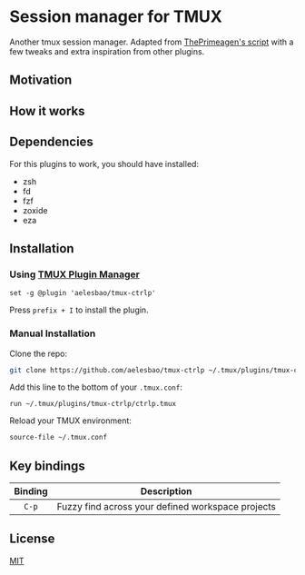 # Session manager for TMUX

Another tmux session manager. Adapted from [ThePrimeagen's script] with a few
tweaks and extra inspiration from other plugins.

## Motivation

## How it works

## Dependencies

For this plugins to work, you should have installed:

- zsh
- fd
- fzf
- zoxide
- eza

## Installation

### Using [TMUX Plugin Manager](https://github.com/tmux-plugins/tpm)

```tmux
set -g @plugin 'aelesbao/tmux-ctrlp'
```

Press `prefix + I` to install the plugin.

### Manual Installation

Clone the repo:

```sh
git clone https://github.com/aelesbao/tmux-ctrlp ~/.tmux/plugins/tmux-ctrlp
```

Add this line to the bottom of your `.tmux.conf`:

```tmux
run ~/.tmux/plugins/tmux-ctrlp/ctrlp.tmux
```

Reload your TMUX environment:

```sh
source-file ~/.tmux.conf
```

## Key bindings


| Binding | Description |
|:-------:|-------------|
| `C-p`   | Fuzzy find across your defined workspace projects |

## License

[MIT](LICENSE.md)

[ThePrimeagen's script]: https://github.com/ThePrimeagen/.dotfiles/blob/master/bin/.local/scripts/tmux-sessionizer
